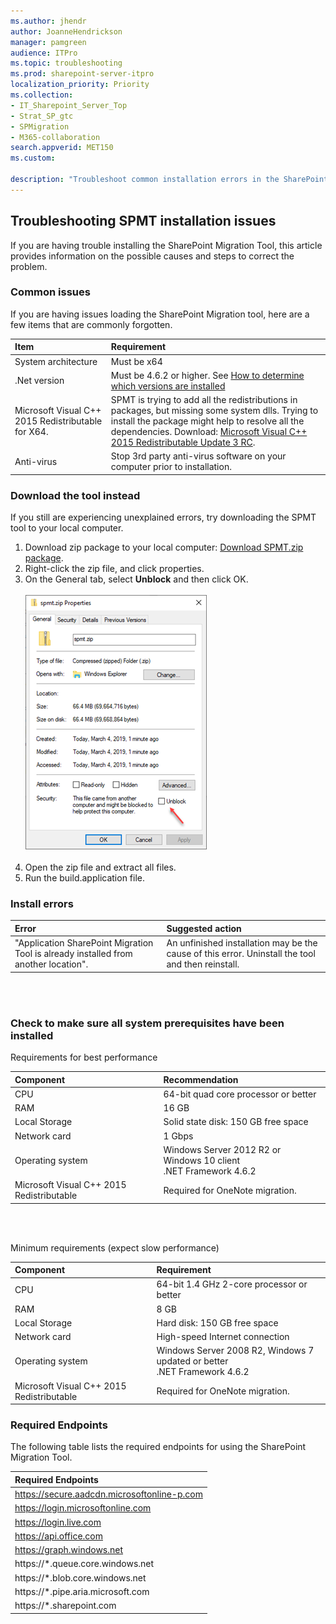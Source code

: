 ```yaml
---
ms.author: jhendr
author: JoanneHendrickson
manager: pamgreen
audience: ITPro
ms.topic: troubleshooting
ms.prod: sharepoint-server-itpro
localization_priority: Priority
ms.collection: 
- IT_Sharepoint_Server_Top
- Strat_SP_gtc
- SPMigration
- M365-collaboration
search.appverid: MET150
ms.custom: 

description: "Troubleshoot common installation errors in the SharePoint Migration Tool."
---
```

## Troubleshooting SPMT installation issues

If you are having trouble installing the SharePoint Migration Tool, this article provides information on the possible causes and steps to correct the problem.

### **Common issues**

If you are having issues loading the SharePoint Migration tool, here are a few items that are commonly forgotten.

|**Item**|**Requirement**|
|:-----|:-----|
|System architecture| Must be x64|
|.Net version |Must be 4.6.2 or higher. See [How to determine which versions are installed](https://docs.microsoft.com/en-us/dotnet/framework/migration-guide/how-to-determine-which-versions-are-installed)|
|Microsoft Visual C++ 2015 Redistributable for X64.|SPMT is trying to add all the redistributions in packages, but missing some system dlls. Trying to install the package might help to resolve all the dependencies. Download: [Microsoft Visual C++ 2015 Redistributable Update 3 RC](https://www.microsoft.com/en-us/download/details.aspx?id=52685).|
|Anti-virus| Stop 3rd party anti-virus software on your computer prior to installation.

 ### Download the tool instead

If you still are experiencing unexplained errors, try downloading the SPMT tool to your local computer.  

1. Download zip package to your local computer:  [Download SPMT.zip package](https://aka.ms/spmt-zip).
2. Right-click the zip file, and click properties.
3. On the General tab, select **Unblock** and then click OK.</br></br>
 ![SPMT Properties](media/spmtzip.png)
</br></br>
4. Open the zip file and extract all files.
5. Run the build.application file.

### **Install errors**

|**Error**|**Suggested action**|
|:-----|:-----|
|"Application SharePoint Migration Tool is already installed from another location".|An unfinished installation may be the cause of this error. Uninstall the tool and then reinstall.|

</br></br>

### **Check to make sure all system prerequisites have been installed**

Requirements for best performance

|**Component**|**Recommendation**|
|:-----|:-----|
|CPU |64-bit quad core processor or better|
|RAM |16 GB |
|Local Storage|Solid state disk: 150 GB free space|
|Network card|1 Gbps|
|Operating system |Windows Server 2012 R2 or Windows 10 client  <br/> .NET Framework 4.6.2 |
|Microsoft Visual C++ 2015 Redistributable|Required for OneNote migration.|

</br>
</br>

Minimum requirements (expect slow performance)

|**Component**|**Requirement**|
|:-----|:-----|
|CPU  |64-bit 1.4 GHz 2-core processor or better |
|RAM|8 GB|
|Local Storage|Hard disk: 150 GB free space|
|Network card|High-speed Internet connection|
|Operating system|Windows Server 2008 R2, Windows 7 updated or better  <br/> .NET Framework 4.6.2|
|Microsoft Visual C++ 2015 Redistributable|Required for OneNote migration.|
   

### Required Endpoints

The following table lists the required endpoints for using the SharePoint Migration Tool.</br>


|**Required Endpoints**|
|:-----|
|https://secure.aadcdn.microsoftonline-p.com|</br>
|https://login.microsoftonline.com|</br>
|https://login.live.com|</br>
|https://api.office.com|</br>
|https://graph.windows.net|</br>
|https://*.queue.core.windows.net|</br>
|https://*.blob.core.windows.net|</br>
|https://*.pipe.aria.microsoft.com|</br>
|https://*.sharepoint.com|</br>




